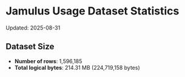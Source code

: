 # Jamulus Usage Dataset Statistics

Updated: 2025-08-31

## Dataset Size
- **Number of rows**: 1,596,185
- **Total logical bytes**: 214.31 MB (224,719,158 bytes)
